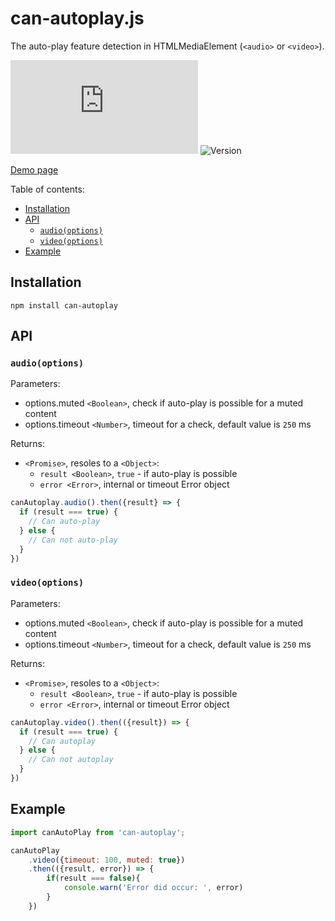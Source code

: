 # can-autoplay.js

The auto-play feature detection in HTMLMediaElement (`<audio>` or `<video>`).

![FileSize](http://img.badgesize.io/video-dev/can-autoplay/master/build/can-autoplay.min.js#1?compression=gzip)
![Version](https://img.shields.io/npm/v/can-autoplay.svg)

[Demo page](https://video-dev.github.io/can-autoplay/)

Table of contents:

<!-- START doctoc generated TOC please keep comment here to allow auto update -->
<!-- DON'T EDIT THIS SECTION, INSTEAD RE-RUN doctoc TO UPDATE -->
 

- [Installation](#installation)
- [API](#api)
  - [`audio(options)`](#audiooptions)
  - [`video(options)`](#videooptions)
- [Example](#example)

<!-- END doctoc generated TOC please keep comment here to allow auto update -->

## Installation

```
npm install can-autoplay
```

## API

### `audio(options)`

Parameters:

- options.muted `<Boolean>`, check if auto-play is possible for a muted content
- options.timeout `<Number>`, timeout for a check, default value is `250` ms

Returns:

- `<Promise>`, resoles to a `<Object>`: 
  - `result <Boolean>`, `true` - if auto-play is possible
  - `error <Error>`, internal or timeout Error object


```js
canAutoplay.audio().then({result} => {
  if (result === true) {
    // Can auto-play
  } else {
    // Can not auto-play
  }
})
```

### `video(options)`

Parameters:

- options.muted `<Boolean>`, check if auto-play is possible for a muted content
- options.timeout `<Number>`, timeout for a check, default value is `250` ms

Returns:

- `<Promise>`, resoles to a `<Object>`:
  - `result <Boolean>`, `true` - if auto-play is possible
  - `error <Error>`, internal or timeout Error object

```js
canAutoplay.video().then(({result}) => {
  if (result === true) {
    // Can autoplay
  } else {
    // Can not autoplay
  }
})
```

## Example

```js
import canAutoPlay from 'can-autoplay';

canAutoPlay
    .video({timeout: 100, muted: true})
    .then(({result, error}) => {
        if(result === false){
            console.warn('Error did occur: ', error)
        }
    })
```
